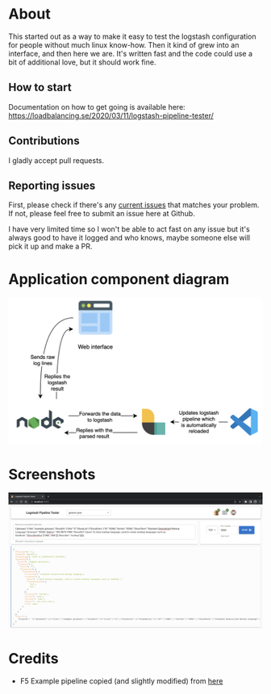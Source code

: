 # About
This started out as a way to make it easy to test the logstash configuration for people without much linux know-how. Then it kind of grew into an interface, and then here we are.
It's written fast and the code could use a bit of additional love, but it should work fine.

## How to start
Documentation on how to get going is available here: https://loadbalancing.se/2020/03/11/logstash-pipeline-tester/

## Contributions
I gladly accept pull requests.

## Reporting issues
First, please check if there's any [current issues](https://github.com/epacke/logstash-pipeline-tester/issues) that matches your problem. If not, please feel free to submit an issue here at Github.

I have very limited time so I won't be able to act fast on any issue but it's always good to have it logged and who knows, maybe someone else will pick it up and make a PR.

# Application component diagram
<p align="center"><img src="media/pipeline-tester-diagram.png"/></p>

# Screenshots
<p align="center"><img src="media/screenshot.png"/></p>

# Credits
* F5 Example pipeline copied (and slightly modified) from [here](https://github.com/OutsideIT/logstash_filter_f5)